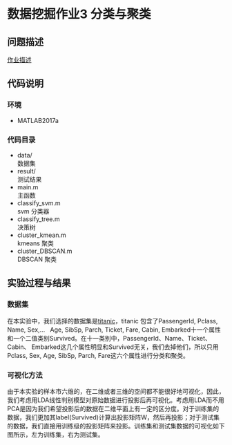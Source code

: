 # 数据挖掘作业3 分类与聚类
## 问题描述 
[作业描述](https://bitdm.github.io/2018/assignment3/)
## 代码说明
### 环境
* MATLAB2017a
### 代码目录
* data/  
数据集
* result/  
测试结果
* main.m  
主函数
* classify_svm.m  
svm 分类器
* classify_tree.m  
决策树
* cluster_kmean.m  
kmeans 聚类
* cluster_DBSCAN.m  
DBSCAN 聚类
## 实验过程与结果
### 数据集
在本实验中，我们选择的数据集是[titanic](https://www.kaggle.com/c/titanic/data)，titanic 包含了PassengerId, Pclass, Name, Sex,...
    Age, SibSp, Parch, Ticket, Fare, Cabin, Embarked十一个属性和一个二值类别Survived。在十一类别中，PassengerId、Name、Ticket、 Cabin、 Embarked这几个属性明显和Survived无关，我们去掉他们，所以只用Pclass, Sex, Age, SibSp, Parch, Fare这六个属性进行分类和聚类。
### 可视化方法
由于本实验的样本市六维的，在二维或者三维的空间都不能很好地可视化，因此，我们考虑用LDA线性判别模型对原始数据进行投影后再可视化。考虑用LDA而不用PCA是因为我们希望投影后的数据在二维平面上有一定的区分度。对于训练集的数据，我们更加其label(Survived)计算出投影矩阵W，然后再投影；对于测试集的数据，我们直接用训练级的投影矩阵来投影。训练集和测试集数据的可视化如下图所示，左为训练集，右为测试集。
